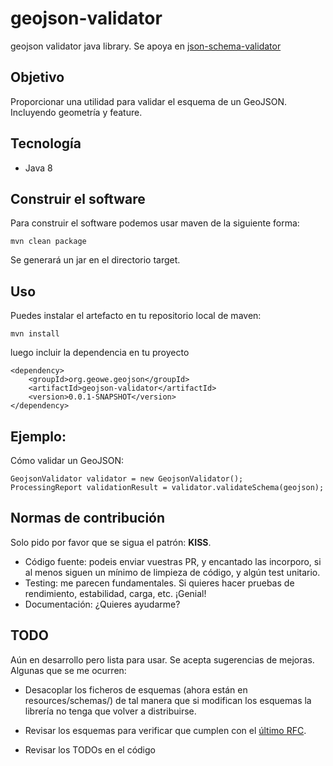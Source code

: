 # geojson-validator
geojson validator java library. Se apoya en [json-schema-validator](https://json-schema.org/)

## Objetivo
Proporcionar una utilidad para validar el esquema de un GeoJSON. Incluyendo geometría y feature.

## Tecnología
- Java 8

## Construir el software
Para construir el software podemos usar maven de la siguiente forma:

`mvn clean package`

Se generará un jar en el directorio target.

## Uso
Puedes instalar el artefacto en tu repositorio local de maven:

`mvn install`

luego incluir la dependencia en tu proyecto

```
<dependency>
	<groupId>org.geowe.geojson</groupId>
	<artifactId>geojson-validator</artifactId>
	<version>0.0.1-SNAPSHOT</version>
</dependency>
```

## Ejemplo:
Cómo validar un GeoJSON:

```
GeojsonValidator validator = new GeojsonValidator();
ProcessingReport validationResult = validator.validateSchema(geojson);
```

## Normas de contribución
Solo pido por favor que se sigua el patrón: **KISS**.

- Código fuente: podeis enviar vuestras PR, y encantado las incorporo, si al menos siguen un mínimo de limpieza de código, y algún test unitario.
- Testing: me parecen fundamentales. Si quieres hacer pruebas de rendimiento, estabilidad, carga, etc. ¡Genial!
- Documentación: ¿Quieres ayudarme?

## TODO
Aún en desarrollo pero lista para usar. Se acepta sugerencias de mejoras. Algunas que se me ocurren:
 
- Desacoplar los ficheros de esquemas (ahora están en resources/schemas/) de tal manera que si modifican los esquemas la librería no tenga que volver a distribuirse.

- Revisar los esquemas para verificar que cumplen con el [último RFC](http://geojson.org/).

- Revisar los TODOs en el código
